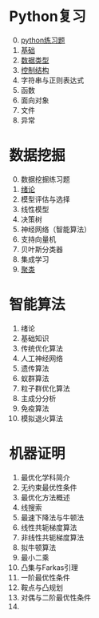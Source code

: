 # Python复习

0. [python练习题](笔记/2021Python语言程序期末试卷.md)
1. [基础](笔记/python01基础.md)
2. [数据类型](笔记/python02数据类型.md)
3. [控制结构](笔记/python03控制结构.md)
4. 字符串与正则表达式
5. 函数
6. 面向对象
7. 文件
8. 异常


# 数据挖掘

0. 数据挖掘练习题
1. [绪论](数据挖掘/01绪论.md)
2. 模型评估与选择
3. 线性模型
4. 决策树
5. 神经网络（智能算法）
6. 支持向量机
7. 贝叶斯分类器
8. 集成学习
9. [聚类](数据挖掘/09聚类.md)

# 智能算法

1. 绪论
2. 基础知识
3. 传统优化算法
4. 人工神经网络
5. 遗传算法
6. 蚁群算法
7. 粒子群优化算法
8. 主成分分析
9. 免疫算法
10. 模拟退火算法

# 机器证明

1. 最优化学科简介
2. 无约束最优性条件
3. 最优化方法概述
4. 线搜索
5. 最速下降法与牛顿法
6. 线性共轭梯度算法
7. 非线性共轭梯度算法
8. 拟牛顿算法
9. 最小二乘
10. 凸集与Farkas引理
11. 一阶最优性条件
12. 鞍点与凸规划
13. 对偶与二阶最优性条件
14. 